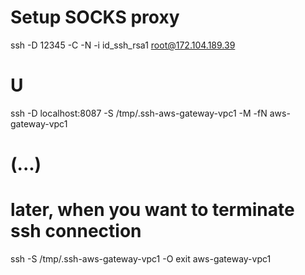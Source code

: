 # Setup SOCKS proxy
ssh -D 12345 -C -N -i id_ssh_rsa1 root@172.104.189.39

# U
ssh -D localhost:8087 -S /tmp/.ssh-aws-gateway-vpc1 -M -fN aws-gateway-vpc1
# (...)
# later, when you want to terminate ssh connection
ssh -S /tmp/.ssh-aws-gateway-vpc1 -O exit aws-gateway-vpc1
